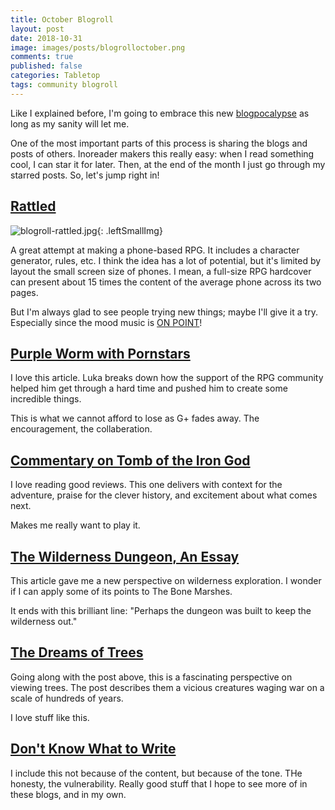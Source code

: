 ```yaml
---
title: October Blogroll
layout: post
date: 2018-10-31
image: images/posts/blogrolloctober.png
comments: true
published: false
categories: Tabletop
tags: community blogroll
---
```


Like I explained before, I'm going to embrace this new [blogpocalypse](/david/2018/10/blogpocalypse) as long as my sanity will let me.

One of the most important parts of this process is sharing the blogs and posts of others. Inoreader makers this really easy: when I read something cool, I can star it for later. Then, at the end of the month I just go through my starred posts. So, let's jump right in! 

## [Rattled](https://detectmagic.wordpress.com/rattled/)

![blogroll-rattled.jpg]({{site.url}}/images/posts/blogroll-rattled.jpg){: .leftSmallImg}

A great attempt at making a phone-based RPG. It includes a character generator, rules, etc. I think the idea has a lot of potential, but it's limited by layout the small screen size of phones. I mean, a full-size RPG hardcover can present about 15 times the content of the average phone across its two pages. 

But I'm always glad to see people trying new things; maybe I'll give it a try. Especially since the mood music is [ON POINT](https://www.youtube.com/watch?v=q6-ZGAGcJrk)!

## [Purple Worm with Pornstars](http://www.wizardthieffighter.com/2018/purple-worm-with-pornstars/)

I love this article. Luka breaks down how the support of the RPG community helped him get through a hard time and pushed him to create some incredible things.

This is what we cannot afford to lose as G+ fades away. The encouragement, the collaberation.

## [Commentary on Tomb of the Iron God](https://swordsandstitchery.blogspot.com/2018/10/osr-campaign-commentary-o-edition.html)

I love reading good reviews. This one delivers with context for the adventure, praise for the clever history, and excitement about what comes next. 

Makes me really want to play it.

## [The Wilderness Dungeon, An Essay](https://thewyrdandwild.wordpress.com/2018/10/26/the-wilderness-dungeon-an-essay/)

This article gave me a new perspective on wilderness exploration. I wonder if I can apply some of its points to The Bone Marshes.

It ends with this brilliant line: "Perhaps the dungeon was built to keep the wilderness out."

## [The Dreams of Trees](https://archonsmarchon.blogspot.com/2018/10/the-dreams-of-trees-are-awful-things.html)

Going along with the post above, this is a fascinating perspective on viewing trees. The post describes them a vicious creatures waging war on a scale of hundreds of years. 

I love stuff like this.

## [Don't Know What to Write](https://journeyintotheweird.blogspot.com/2018/10/i-dont-know-what-to-write.html)

I include this not because of the content, but because of the tone. THe honesty, the vulnerability. Really good stuff that I hope to see more of in these blogs, and in my own.

